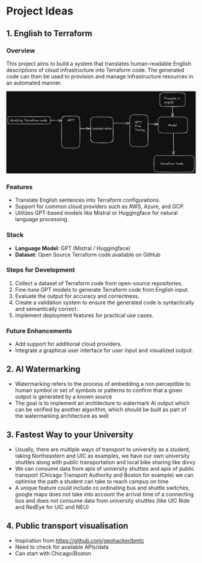 # Project Ideas

## 1. English to Terraform

### Overview
This project aims to build a system that translates human-readable English descriptions of cloud infrastructure into Terraform code. The generated code can then be used to provision and manage infrastructure resources in an automated manner.

![idea1](project-ideas-en-to-tf.png)

### Features
- Translate English sentences into Terraform configurations.
- Support for common cloud providers such as AWS, Azure, and GCP.
- Utilizes GPT-based models like Mistral or Huggingface for natural language processing.

### Stack
- **Language Model**: GPT (Mistral / Huggingface)
- **Dataset**: Open Source Terraform code available on GitHub

### Steps for Development
1. Collect a dataset of Terraform code from open-source repositories.
2. Fine-tune GPT models to generate Terraform code from English input.
3. Evaluate the output for accuracy and correctness.
4. Create a validation system to ensure the generated code is syntactically and semantically correct.
5. Implement deployment features for practical use cases.

### Future Enhancements
- Add support for additional cloud providers.
- Integrate a graphical user interface for user input and visualized output.


## 2. AI Watermarking


- Watermarking refers to the process of embedding a non perceptible to human symbol or set of symbols or patterns to confirm that a given output is generated by a known source
- The goal is to implement an architecture to watermark AI output which can be verified by another algorithm, which should be built as part of the watermarking architecture as well


## 3. Fastest Way to your University

- Usually, there are multiple ways of transport to university as a student, taking Northeastern and UIC as examples, we have our own university shuttles along with public transportation and local bike sharing like divvy
- We can consume data from apis of university shuttles and apis of public transport (Chicago Transport Authority and Boston for example) we can optimise the path a student can take to reach campus on time
- A unique feature could include co ordinating bus and shuttle switches, google maps does not take into account the arrival time of a connecting bus and does not consume data from university shuttles (like UIC Ride and RedEye for UIC and NEU)

## 4. Public transport visualisation
- Inspiration from https://github.com/geohacker/bmtc
- Need to check for available APIs/data
- Can start with Chicago/Boston
